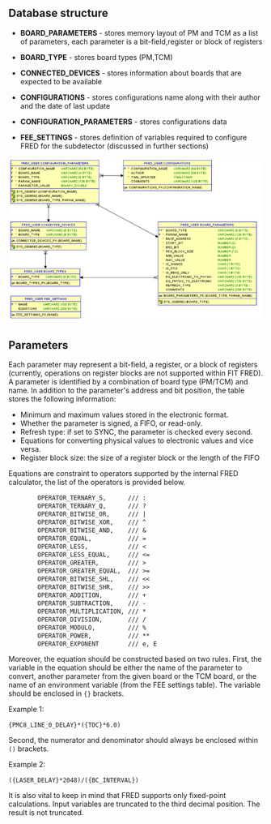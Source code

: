## Database structure

 - **BOARD_PARAMETERS** - stores memory layout of PM and TCM as a list of parameters, each parameter is a bit-field,register or block of registers

 - **BOARD_TYPE** - stores board types (PM,TCM)

 - **CONNECTED_DEVICES** - stores information about boards that are expected to be available

 - **CONFIGURATIONS** - stores configurations name along with their author and the date of last update

 - **CONFIGURATION_PARAMETERS** - stores configurations data 

 - **FEE_SETTINGS** - stores definition of variables required to configure FRED for the subdetector (discussed in further sections)

 ![](imgs/DB.png)


## Parameters

Each parameter may represent a bit-field, a register, or a block of registers (currently, operations on register blocks are not supported within FIT FRED). A parameter is identified by a combination of board type (PM/TCM) and name. In addition to the parameter's address and bit position, the table stores the following information:

- Minimum and maximum values stored in the electronic format.
- Whether the parameter is signed, a FIFO, or read-only.
- Refresh type: if set to SYNC, the parameter is checked every second.
- Equations for converting physical values to electronic values and vice versa.
- Register block size: the size of a register block or the length of the FIFO

Equations are constraint to operators supported by the internal FRED calculator, the list of the operators is provided below.
```
        OPERATOR_TERNARY_S,      /// :
        OPERATOR_TERNARY_Q,      /// ?
        OPERATOR_BITWISE_OR,     /// |
        OPERATOR_BITWISE_XOR,    /// ^
        OPERATOR_BITWISE_AND,    /// &
        OPERATOR_EQUAL,          /// =
        OPERATOR_LESS,           /// <
        OPERATOR_LESS_EQUAL,     /// <=
        OPERATOR_GREATER,        /// >
        OPERATOR_GREATER_EQUAL,  /// >=
        OPERATOR_BITWISE_SHL,    /// <<
        OPERATOR_BITWISE_SHR,    /// >>
        OPERATOR_ADDITION,       /// +
        OPERATOR_SUBTRACTION,    /// -
        OPERATOR_MULTIPLICATION, /// *
        OPERATOR_DIVISION,       /// /
        OPERATOR_MODULO,         /// %
        OPERATOR_POWER,          /// **
        OPERATOR_EXPONENT        /// e, E
```

Moreover, the equation should be constructed based on two rules. First, the variable in the equation should be either the name of the parameter to convert, another parameter from the given board or the TCM board, or the name of an environment variable (from the FEE settings table). The variable should be enclosed in `{}` brackets.

Example 1:
```
{PMC8_LINE_0_DELAY}*({TDC}*6.0)
```

Second, the numerator and denominator should always be enclosed within `()` brackets.

Example 2:
```
({LASER_DELAY}*2048)/({BC_INTERVAL})
```

It is also vital to keep in mind that FRED supports only fixed-point calculations. Input variables are truncated to the third decimal position. The result is not truncated.